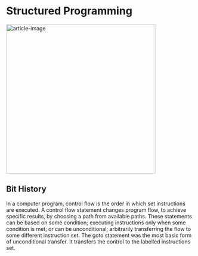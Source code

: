 # Structured Programming

<img src='https://miro.medium.com/max/875/0*dZknFE3nDPrO7QzO' height='400' alt='article-image' />

## Bit History

In a computer program, control flow is the order in which set instructions are executed. A control flow statement changes program flow, to achieve specific results, by choosing a path from available paths. These statements can be based on some condition; executing instructions only when some condition is met; or can be unconditional; arbitrarily transferring the flow to some different instruction set. The goto statement was the most basic form of unconditional transfer. It transfers the control to the labelled instructions set.
